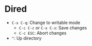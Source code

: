 # Dired

- `C-x C-q`: Change to writable mode
	- `C-c C-c` or `C-x C-s`: Save changes
	- `C-c ESC`: Abort changes
- `^`: Up directory
